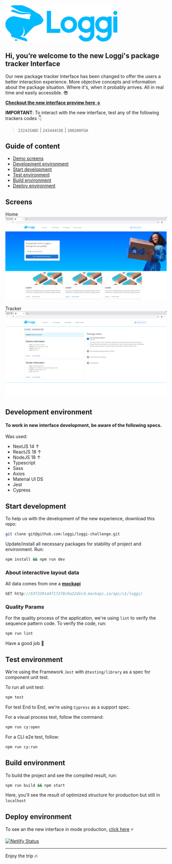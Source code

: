 <img src="public/loggi.png" alt="Loggi" width="350"/>

## Hi, you’re welcome to the new Loggi's package tracker Interface

Our new package tracker Interface has been changed to offer the users a better interaction experience. More objective concepts and information about the package situation. Where it's, when it probably arrives. All in real time and easily accessible. :sunglasses:

**[Checkout the new interface preview here &rarr;](https://loggi-challenge.netlify.app/)**

**IMPORTANT**: To interact with the new interface, test any of the following trackers codes :point_down:

> `232425ABC` | `243444CDE` | `100200FGH`

## Guide of content

- [Demo screens](#screens)
- [Development environment](#development-environment)
- [Start development](#start-development)
- [Test environment](#test-environment)
- [Build environment](#build-environment)
- [Deploy environment](#deploy-environment)


## Screens
Home
![Screen](/public/screen-home.jpeg)

Tracker
![Screen](/public/screen-tracker.jpeg)

## Development environment

#### To work in new interface development, be aware of the following specs.

Was used:
- NextJS 14 &uarr;
- ReactJS 18 &uarr;
- NodeJS 18 &uarr;
- Typescript
- Sass
- Axios
- Material UI DS
- Jest
- Cypress

## Start development 
To help us with the development of the new experience, download this repo:
```bash
git clone git@github.com:loggi/loggi-challenge.git
```
Update/install all necessary packages for stability of project and environment. Run:

```bash
npm install && npm run dev
```
### About interactive layout data
All data comes from one a **[mockapi](https://mockapi.io/)**

```javascript
GET http://63f239144f17278c9a22d1cd.mockapi.io/api/v1/loggi/
```
### Quality Params

For the quality process of the application, we're using `lint` to verify the sequence pattern code. To verify the code, run:

```bash
npm run lint
```

Have a good job :seedling:

## Test environment

We're using the Framework `Jest` with `@testing/library` as a spec for component unit test.

To run all unit test: 

```bash 
npm test
```

For test End to End, we're using `Cypress` as a support spec.

For a visual process test, follow the command:

```bash
npm run cy:open
```
For a CLI e2e test, follow:

```bash
npm run cy:run
```

## Build environment

To build the project and see the compiled result, run:

```bash
npm run build && npm start
```

Here, you'll see the result of optimized structure for production but still in `localhost` 

## Deploy environment

To see an the new interface in mode production, [click here](https://loggi-challenge.netlify.app/) :zap:

[![Netlify Status](https://api.netlify.com/api/v1/badges/a5e69338-5315-4bfc-9ec4-00b32130b6ef/deploy-status)](https://app.netlify.com/sites/loggi-challenge/deploys)

---
Enjoy the trip :fire:
